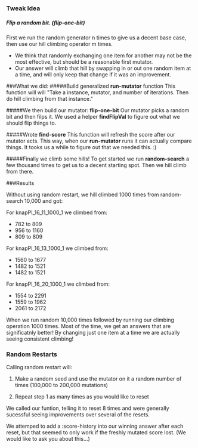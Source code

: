 ### Tweak Idea
##### Flip a random bit. (flip-one-bit)
First we run the random generator n times to give us a decent base case, then use our hill climbing operator m times.
* We think that randomly exchanging one item for another may not be the most effective, but should be a reasonable first mutator.
* Our answer will climb that hill by swapping in or out one random item at a time, and will only keep that change if it was an improvement.


###What we did:
#####Build generalized **run-mutator** function
This function will will "Take a instance, mutator, and number of iterations. Then do hill climbing from that instance."

#####We then build our mutator: **flip-one-bit** 
Our mutator picks a random bit and then filps it. We used a helper **findFlipVal** to figure out what we should flip things to.

#####Wrote **find-score**
This function will refresh the score after our mutator acts. This way, when our **run-mutator** runs it can actually compare things. It tooks us a while to figure out that we needed this. :)

#####Finally we climb some hills!
To get started we run **random-search** a few thousand times to get us to a decent starting spot. Then we hill climb from there.



###Results

Without using random restart, we hill climbed 1000 times from random-search 10,000 and got:

For knapPI_16_11_1000_1 we climbed from:
* 782 to 809
* 956 to 1160
* 809 to 809

For knapPI_16_13_1000_1 we climbed from:
* 1560 to 1677
* 1482 to 1521
* 1482 to 1521

For knapPI_16_20_1000_1 we climbed from:
* 1554 to 2291
* 1559 to 1962
* 2061 to 2172

When we run random 10,000 times followed by running our climbing operation 1000 times. Most of the time, we get an answers that are significatnly better! By changing just one item at a time we are actually seeing consistent climbing!



### Random Restarts
Calling random restart will: 

1. Make a random seed and use the mutator on it a random number of times (100,000 to 200,000 mutations)

2. Repeat step 1 as many times as you would like to reset

We called our funtion, telling it to reset 8 times and were generally sucessful seeing improvements over several of the resets.

We attemped to add a :score-history into our winning answer after each reset, but that seemed to only work if the freshly mutated score lost. (We would like to ask you about this...)
